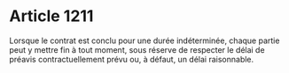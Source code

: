 # Article 1211

Lorsque le contrat est conclu pour une durée indéterminée, chaque partie peut y mettre fin à tout moment, sous réserve de respecter le délai de préavis contractuellement prévu ou, à défaut, un délai raisonnable.